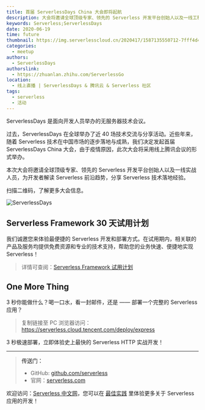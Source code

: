 ```yaml
---
title: 首届 ServerlessDays China 大会即将起航
description: 大会将邀请全球顶级专家、领先的 Serverless 开发平台创始人以及一线工程师，为开发者解读 Serverless 前沿趋势和技术落地经验！
keywords: Serverless;ServerlessDays
date: 2020-06-19
time: future
thumbnail: https://img.serverlesscloud.cn/2020417/1587135550712-7fff4d46d771485c3e5648fded8e374.png
categories:
  - meetup
authors:
  - ServerlessDays
authorslink: 
  - https://zhuanlan.zhihu.com/ServerlessGo
location: 
  - 线上直播 | ServerlessDays & 腾讯云 & Serverless 社区
tags:
  - serverless
  - 活动  
---
```


ServerlessDays 是面向开发人员举办的无服务器技术会议。

过去，ServerlessDays 在全球举办了近 40 场技术交流与分享活动。近些年来，随着 Serverless 技术在中国市场的逐步落地与成熟，我们决定发起首届 ServerlessDays China 大会，由于疫情原因，此次大会将采用线上腾讯会议的形式举办。

本次大会将邀请全球顶级专家、领先的 Serverless 开发平台创始人以及一线实战人员，为开发者解读 Serverless 前沿趋势，分享 Serverless 技术落地经验。

扫描二维码，了解更多大会信息。

![ServerlessDays](https://img.serverlesscloud.cn/2020417/1587135550712-7fff4d46d771485c3e5648fded8e374.png)

## Serverless Framework 30 天试用计划

我们诚邀您来体验最便捷的 Serverless 开发和部署方式。在试用期内，相关联的产品及服务均提供免费资源和专业的技术支持，帮助您的业务快速、便捷地实现 Serverless！

> 详情可查阅：[Serverless Framework 试用计划](https://cloud.tencent.com/document/product/1154/38792)

## One More Thing
<div id='scf-deploy-iframe-or-md'><div><p>3 秒你能做什么？喝一口水，看一封邮件，还是 —— 部署一个完整的 Serverless 应用？</p><blockquote><p>复制链接至 PC 浏览器访问：<a href="https://serverless.cloud.tencent.com/deploy/express">https://serverless.cloud.tencent.com/deploy/express</a></p></blockquote><p>3 秒极速部署，立即体验史上最快的 Serverless HTTP 实战开发！</p></div></div>

---

> **传送门：**
> - GitHub: [github.com/serverless](https://github.com/serverless/serverless/blob/master/README_CN.md) 
> - 官网：[serverless.com](https://serverless.com/)

欢迎访问：[Serverless 中文网](https://serverlesscloud.cn/)，您可以在 [最佳实践](https://serverlesscloud.cn/best-practice) 里体验更多关于 Serverless 应用的开发！
